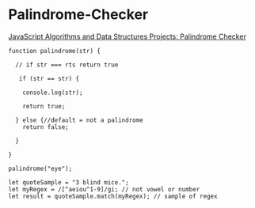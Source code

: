 # Palindrome-Checker

[JavaScript Algorithms and Data Structures Projects: Palindrome Checker](https://learn.freecodecamp.org/javascript-algorithms-and-data-structures/javascript-algorithms-and-data-structures-projects/palindrome-checker "FreeCodeCamp Palindrome Checker")  

```
function palindrome(str) {

  // if str === rts return true
  
   if (str == str) {
   
    console.log(str);
    
    return true;
    
  } else {//default = not a palindrome
    return false;
    
  }

}

palindrome("eye");
```

```
let quoteSample = "3 blind mice.";
let myRegex = /[^aeiou^1-9]/gi; // not vowel or number
let result = quoteSample.match(myRegex); // sample of regex
```
